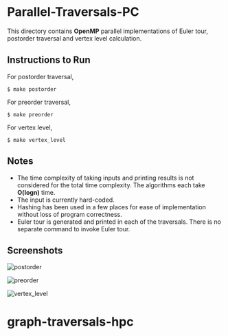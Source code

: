 # Parallel-Traversals-PC

This directory contains **OpenMP** parallel implementations of Euler tour, postorder traversal and vertex level calculation.

## Instructions to Run

For postorder traversal,

```
$ make postorder
```

For preorder traversal,

```
$ make preorder
```

For vertex level,

```
$ make vertex_level
```

## Notes

- The time complexity of taking inputs and printing results is not considered for the total time complexity. The algorithms each take **O(logn)** time.
- The input is currently hard-coded.
- Hashing has been used in a few places for ease of implementation without loss of program correctness.
- Euler tour is generated and printed in each of the traversals. There is no separate command to invoke Euler tour.

## Screenshots

![postorder](https://user-images.githubusercontent.com/58718144/193327702-8d424bae-4fea-4ce4-9702-673c7996d9b5.png)

![preorder](https://user-images.githubusercontent.com/58718144/193327801-c17923bf-09e3-4ae4-bee5-f4dad8981621.png)

![vertex_level](https://user-images.githubusercontent.com/58718144/193327870-d7dd928b-1df3-416a-941f-4452c310141e.png)
# graph-traversals-hpc

